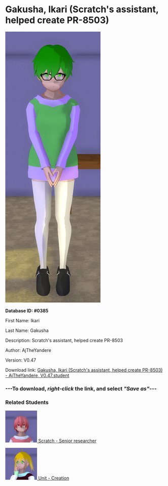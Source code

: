 # Gakusha, Ikari (Scratch's assistant, helped create PR-8503)

<img src="Files/Gakusha, Ikari (Scratch's assistant, helped create PR-8503).png" title="Gakusha, Ikari (Scratch's assistant, helped create PR-8503) - AjTheYandere, V0.47">

**Database ID: #0385**

First Name: Ikari

Last Name: Gakusha

Description: Scratch's assistant, helped create PR-8503

Author: AjTheYandere

Version: V0.47

Download link: <a href="https://raw.githubusercontent.com/Arbiter1223/Daigaku-Gurashi-Custom-Students/master/Students/Files/Gakusha%2C%20Ikari%20(Scratch's%20assistant%2C%20helped%20create%20PR-8503)%20-%20AjTheYandere%2C%20V0.47.student">Gakusha, Ikari (Scratch's assistant, helped create PR-8503) - AjTheYandere, V0.47.student</a>

### ---**To download, _right-click_ the link, and select _"Save as"_**---

### Related Students

<a href="Kasamatsu, Scratch (A smart student with a lisp).md"><img src="Files/Thumbs/Kasamatsu, Scratch (A smart student with a lisp).png" height="100" width="100" title="Kasamatsu, Scratch (A smart student with a lisp) - AjTheYandere, V0.47"></a><a href="Kasamatsu, Scratch (A smart student with a lisp).md"> Scratch - Senior researcher</a>

<a href="PR-8503, Unit (An AI created by Scratch to do many things).md"><img src="Files/Thumbs/PR-8503, Unit (An AI created by Scratch to do many things).png" height="100" width="100" title="PR-8503, Unit (An AI created by Scratch to do many things) - AjTheYandere, V0.47"></a><a href="PR-8503, Unit (An AI created by Scratch to do many things).md"> Unit - Creation</a>

